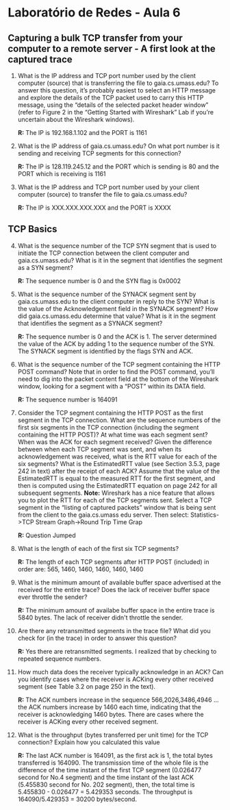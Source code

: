 # Laboratório de Redes - Aula 6

## Capturing a bulk TCP transfer from your computer to a remote server - A first look at the captured trace

1. What is the IP address and TCP port number used by the client computer (source) that is transferring the file to gaia.cs.umass.edu? To answer this question, it’s probably easiest to select an HTTP message and explore the details of the TCP packet used to carry this HTTP message, using the “details of the selected packet header window” (refer to Figure 2 in the “Getting Started with Wireshark” Lab if you’re uncertain about the Wireshark windows).

   **R:** The IP is 192.168.1.102 and the PORT is 1161

2. What is the IP address of gaia.cs.umass.edu? On what port number is it sending and receiving TCP segments for this connection?

   **R:** The IP is 128.119.245.12 and the PORT which is sending is 80 and the PORT which is receiving is 1161

3. What is the IP address and TCP port number used by your client computer (source) to transfer the file to gaia.cs.umass.edu?

    **R:** The IP is XXX.XXX.XXX.XXX and the PORT is XXXX

## TCP Basics

4. What is the sequence number of the TCP SYN segment that is used to initiate the TCP connection between the client computer and gaia.cs.umass.edu? What is it in the segment that identifies the segment as a SYN segment?

    **R:** The sequence number is 0 and the SYN flag is 0x0002

5. What is the sequence number of the SYNACK segment sent by gaia.cs.umass.edu to the client computer in reply to the SYN? What is the value of the Acknowledgement field in the SYNACK segment? How did gaia.cs.umass.edu determine that value? What is it in the segment that identifies the segment as a SYNACK segment?

    **R:** The sequence number is 0 and the ACK is 1. The server determined the value of the ACK by adding 1 to the sequence number of the SYN. The SYNACK segment is identified by the flags SYN and ACK.

6. What is the sequence number of the TCP segment containing the HTTP POST command? Note that in order to find the POST command, you’ll need to dig into the packet content field at the bottom of the Wireshark window, looking for a segment with a “POST” within its DATA field.

    **R:** The sequence number is 164091

7. Consider the TCP segment containing the HTTP POST as the first segment in the TCP connection. What are the sequence numbers of the first six segments in the TCP connection (including the segment containing the HTTP POST)? At what time was each segment sent? When was the ACK for each segment received? Given the difference between when each TCP segment was sent, and when its acknowledgement was received, what is the RTT value for each of the six segments? What is the EstimatedRTT value (see Section 3.5.3, page 242 in text) after the receipt of each ACK? Assume that the value of the EstimatedRTT is equal to the measured RTT for the first segment, and then is computed using the EstimatedRTT equation on page 242 for all subsequent segments. **Note:** Wireshark has a nice feature that allows you to plot the RTT for each of the TCP segments sent. Select a TCP segment in the “listing of captured packets” window that is being sent from the client to the gaia.cs.umass edu server. Then select: Statistics->TCP Stream Graph->Round Trip Time Grap

    **R:** Question Jumped

8. What is the length of each of the first six TCP segments?

    **R:** The length of each TCP segments after HTTP POST (included) in order are: 565, 1460, 1460, 1460, 1460, 1460

9. What is the minimum amount of available buffer space advertised at the received for the entire trace? Does the lack of receiver buffer space ever throttle the sender?

    **R:** The minimum amount of availabe buffer space in the entire trace is 5840 bytes. The lack of receiver didn't throttle the sender.

10. Are there any retransmitted segments in the trace file? What did you check for (in the trace) in order to answer this question?

    **R:** Yes there are retransmitted segments. I realized that by checking to repeated sequence numbers.

10. How much data does the receiver typically acknowledge in an ACK? Can you identify cases where the receiver is ACKing every other received segment (see Table 3.2 on page 250 in the text).

    **R:** The ACK numbers increase in the sequence 566,2026,3486,4946 ... the ACK numbers increase by 1460 each time, indicating that the receiver is acknowledging 1460 bytes. There are cases where the receiver is ACKing every other received segment.

11. What is the throughput (bytes transferred per unit time) for the TCP connection? Explain how you calculated this value

    **R:** The last ACK number is 164091, as the first ack is 1, the total bytes transferred is 164090. The transmission time of the whole file is the difference of the time instant of the first TCP segment (0.026477 second for No.4 segment) and the time instant of the last ACK (5.455830 second for No. 202 segment), then, the total time is 5.455830 - 0.026477 = 5.429353 seconds. The throughput is 164090/5.429353 = 30200 bytes/second.
